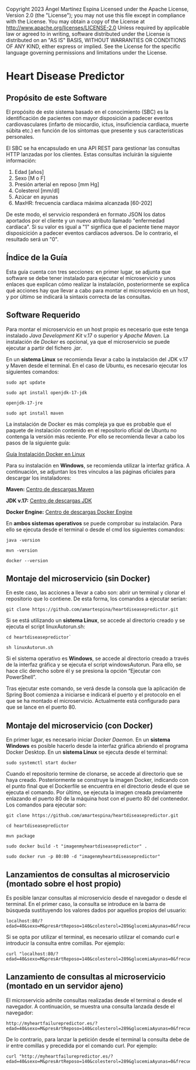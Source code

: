 Copyright 2023 Ángel Martínez Espina
Licensed under the Apache License, Version 2.0 (the "License");
you may not use this file except in compliance with the License.
You may obtain a copy of the License at
http://www.apache.org/licenses/LICENSE-2.0
Unless required by applicable law or agreed to in writing, software
distributed under the License is distributed on an "AS IS" BASIS,
WITHOUT WARRANTIES OR CONDITIONS OF ANY KIND, either express or implied.
See the License for the specific language governing permissions and
limitations under the License.

# Heart Disease Predictor #


## Propósito de este Software ##
El propósito de este sistema basado en el conocimiento (SBC) es la identificación de pacientes con mayor disposición a padecer eventos cardiovasculares (infarto de miocardio, ictus, insuficiencia cardiaca, muerte súbita etc.) en función de los síntomas que presente y sus características personales. 

El SBC se ha encapsulado en una API REST para gestionar las consultas HTTP lanzadas por los clientes. Estas consultas incluirán la siguiente información:
1. Edad [años]
2. Sexo [M o F]
4. Presión arterial en reposo [mm Hg]
5. Colesterol [mm/dl]
6. Azúcar en ayunas
7. MaxHR: frecuencia cardíaca máxima alcanzada [60-202]


De este modo, el servvicio responderá en formato JSON los datos aportados por el cliente y un nuevo atributo llamado "enfermedad cardíaca". Si su valor es igual a "1" signfiica que el paciente tiene mayor disposicición a padecer eventos cardíacos adversos. De lo contrario, el resultado será un "0". 

## Índice de la Guía ##
Esta guía cuenta con tres secciones: en primer lugar, se adjunta que software se debe tener instalado para ejecutar el microservicio y unos enlaces que explican cómo realizar la instalación, posteriormente se explica qué acciones hay que llevar a cabo para montar el microsrevicio en un host, y por último se indicará la sintaxis correcta de las consultas. 

## Software Requerido ##
Para montar el microservicio en un host propio es necesario que este tenga instalado *Java Development Kit* v.17 o superior y *Apache Maven*. La instalación de *Docker* es opcional, ya que el microservicio se puede ejecutar a partir del fichero *.jar*. 

En un **sistema Linux**  se recomienda llevar a cabo la instalación del JDK v.17 y Maven desde el terminal.  En el caso de Ubuntu, es necesario ejecutar los siguientes comandos: 

```console
sudo apt update
```

```console
sudo apt install openjdk-17-jdk 
```

```console
openjdk-17-jre
```

```console
sudo apt install maven
```

La instalación de Docker es más compleja ya que es probable que el paquete de instalación contenido en el repositorio oficial de Ubuntu no contenga la versión más reciente. Por ello se recomienda llevar a cabo los pasos de la siguiente guía:

[Guía Instalación Docker en Linux](https://www.digitalocean.com/community/tutorials/how-to-install-and-use-docker-on-ubuntu-20-04-es)

Para su instalación en **Windows**, se recomienda utilizar la interfaz gráfica. A continuación, se adjuntan los tres vínculos a las páginas oficiales para descargar los instaladores: 

**Maven:**
[Centro de descargas Maven](https://maven.apache.org/download.cgi)

**JDK v.17:**
[Centro de descargas JDK](https://www.oracle.com/java/technologies/javase/jdk17-archive-downloads.html)


**Docker Engine:**
[Centro de descargas Docker Engine](https://docs.docker.com/engine/install/)

En **ambos sistemas operativos** se puede comprobar su instalación. Para ello se ejecuta desde el terminal o desde el cmd los siguientes comandos:

```console
java -version
```
```console
mvn -version
```
```console
docker --version
```


## Montaje del microservicio (sin Docker) ##
En este caso, las acciones a llevar a cabo son: abrir un terminal y clonar el repositorio que lo contiene. De esta forma, los comandos a ejecutar serían:  

```console
git clone https://github.com/amartespina/heartdiseasepredictor.git

```

Si se está utilizando un **sistema Linux**, se accede al directorio creado y se ejecuta el script linuxAutorun.sh: 

```console
cd heartdiseasepredictor`
```

```console
sh linuxAutorun.sh
```

Si el sistema operativo es **Windows**, se accede al directorio creado a través de la interfaz gráfica y se ejecuta el script windowsAutorun. Para ello, se hace clic derecho sobre él y se presiona la opción “Ejecutar con PowerShell”.


Tras ejecutar este comando, se verá desde la consola que la aplicación de Spring Boot comienza a iniciarse e indicará el puerto y el protocolo en el que se ha montado el microservicio. Actualmente está configurado para que se lance en el puerto 80.


## Montaje del microservicio (con Docker) ##

En primer lugar, es necesario iniciar *Docker Daemon*. En un **sistema Windows** es posible hacerlo desde la interfaz gráfica abriendo el programa Docker Desktop. En un **sistema Linux** se ejecuta desde el terminal: 

```console
sudo systemctl start docker
```

Cuando el repositorio termine de clonarse, se accede al directorio que se haya creado.  Posteriormente se construye la imagen Docker, indicando con el punto final que el Dockerfile se encuentra en el directorio desde el que se ejecuta el comando. Por último, se ejecuta la imagen creada previamente enlazando el puerto 80 de la máquina host con el puerto 80 del contenedor. Los comandos para ejecutar son: 

```console
git clone https://github.com/amartespina/heartdiseasepredictor.git
```

```console
cd heartdiseasepredictor
```

```console
mvn package
```

```console
sudo docker build -t "imagenmyheartdiseasepredictor" .
```

```console
sudo docker run -p 80:80 -d "imagenmyheartdiseasepredictor"
```

## Lanzamientos de consultas al microservicio (montado sobre el host propio) ##

Es posible lanzar consultas al microservicio desde el navegador o desde el terminal. En el primer caso, la consulta se introduce en la barra de búsqueda sustituyendo los valores dados por aquellos propios del usuario: 

```console
localhost:80/?edad=40&sexo=M&presArtReposo=140&colesterol=289&glucemiaAyunas=0&frecuenciaCardiacaMax=172
```

Si se opta por utilizar el terminal, es necesario utilizar el comando curl e introducir la consulta entre comillas. Por ejemplo:

```console
curl "localhost:80/?edad=40&sexo=M&presArtReposo=140&colesterol=289&glucemiaAyunas=0&frecuenciaCardiacaMax=172"
```

## Lanzamiento de consultas al microservicio (montado en un servidor ajeno)  ##
El microservicio admite consultas realizadas desde el terminal o desde el navegador. A continuación, se muestra una consulta lanzada desde el navegador: 

```console
http://myheartfailurepredictor.es/?edad=40&sexo=M&presArtReposo=140&colesterol=289&glucemiaAyunas=0&frecuenciaCardiacaMax=172

```

De lo contrario, para lanzar la petición desde el terminal la consulta debe de ir entre comillas y precedida por el comando curl. Por ejemplo: 

```console
curl "http://myheartfailurepredictor.es/?edad=40&sexo=M&presArtReposo=140&colesterol=289&glucemiaAyunas=0&frecuenciaCardiacaMax=172"

```

